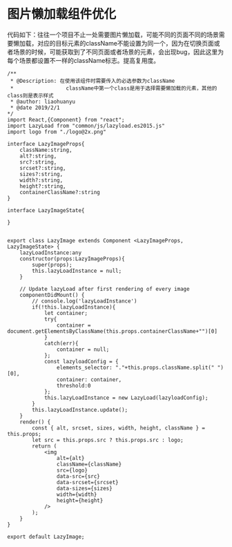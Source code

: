 # 图片懒加载组件优化 #

代码如下：往往一个项目不止一处需要图片懒加载，可能不同的页面不同的场景需要懒加载，对应的目标元素的className不能设置为同一个，因为在切换页面或者场景的时候，可能获取到了不同页面或者场景的元素，会出现bug，因此这里为每个场景都设置不一样的className标志。提高复用度。

	/**
	 * @Description: 在使用该组件时需要传入的必选参数为className
	 *                 className中第一个class是用于选择需要懒加载的元素，其他的class则是表示样式
	 * @author: liaohuanyu
	 * @date 2019/2/1
	*/
	import React,{Component} from "react";
	import LazyLoad from "common/js/lazyload.es2015.js"
	import logo from "./logo@2x.png"

	interface LazyImageProps{
	    className:string,
	    alt?:string,
	    src?:string,
	    srcset?:string,
	    sizes?:string,
	    width?:string,
	    height?:string,
	    containerClassName?:string
	}

	interface LazyImageState{

	}


	export class LazyImage extends Component <LazyImageProps, LazyImageState> {
	    lazyLoadInstance:any
	    constructor(props:LazyImageProps){
	        super(props);
	        this.lazyLoadInstance = null;
	    }

	    // Update lazyLoad after first rendering of every image
	    componentDidMount() {
	        // console.log('lazyLoadInstance')
	        if(!this.lazyLoadInstance){
	            let container;
	            try{
	                container = document.getElementsByClassName(this.props.containerClassName+"")[0]
	            }
	            catch(err){
	                container = null;
	            };
	            const lazyloadConfig = {
	                elements_selector: "."+this.props.className.split(" ")[0],
	                container: container,
	                threshold:0
	            };
	            this.lazyLoadInstance = new LazyLoad(lazyloadConfig);
	        }
	        this.lazyLoadInstance.update();
	    }
	    render() {
	        const { alt, srcset, sizes, width, height, className } = this.props;
	        let src = this.props.src ? this.props.src : logo;
	        return (
	            <img
	                alt={alt}
	                className={className}
	                src={logo}
	                data-src={src}
	                data-srcset={srcset}
	                data-sizes={sizes}
	                width={width}
	                height={height}
	            />
	        );
	    }
	}

	export default LazyImage;
